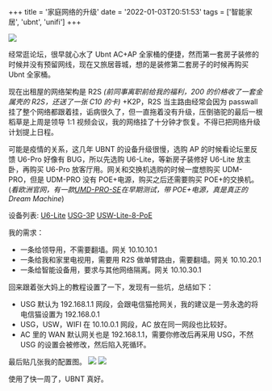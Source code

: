 +++
title = '家庭网络的升级'
date =  '2022-01-03T20:51:53'
tags =  ['智能家居', 'ubnt', 'unifi']
+++

![](/images/unifi_dashboard.png)

经常逛论坛，很早就心水了 Ubnt AC+AP 全家桶的便捷，然而第一套房子装修的时候并没有预留网线，现在又旅居蓉城，想的是装修第二套房子的时候再购买 Ubnt 全家桶。


现在出租屋的网络架构是 R2S _(前同事离职前给我的福利，200 的价格收了一套金属壳的 R2S，还送了一张 C10 的卡)_ +K2P，R2S 当主路由经常会因为 passwall 挂了整个网络都跟着挂，诟病很久了，但一直拖着没有升级，压倒骆驼的最后一根稻草是上周是领导 1:1 视频会议，我的网络挂了十分钟才恢复。不得已把网络升级计划提上日程。

可能是疫情的关系，这几年 UBNT 的设备升级很慢，选购 AP 的时候看论坛里反馈 U6-Pro 好像有 BUG，所以先选购 U6-Lite，等新房子装修好 U6-Lite 放主卧，再购买 U6-Pro 放客厅用。网关和交换机选购的时候一度想购买 UDM-PRO，但是 UDM-PRO 没有 POE+电源，购买之后还需要购买 POE+的交换机。(_看欧洲官网，有一款[UMD-PRO-SE](https://eu.store.ui.com/products/dream-machine-pro-se-ea?variant=40354517844150)在早期测试，带 POE+电源，真是真正的 Dream Machine_)

设备列表:
[U6-Lite](https://eu.store.ui.com/products/unifi-ap-6-lite)
[USG-3P](https://eu.store.ui.com/collections/unifi/products/unifi-security-gateway?_pos=1&_sid=e3df07597&_ss=r)
[USW-Lite-8-PoE](https://eu.store.ui.com/collections/unifi-network-routing-switching/products/unifi-switch-lite-8-poe)

我的需求：

- 一条给领导用，不需要翻墙。网关 10.10.10.1
- 一条给我和家里电视用，需要用 R2S 做单臂路由，需要翻墙。网关 10.10.20.1
- 一条给智能设备用，要求与其他网络隔离。网关 10.10.30.1

回来跟着张大妈上的教程设置了一下，发现有一些坑，总结如下：

- USG 默认为 192.168.1.1 网段，会跟电信猫抢网关，我的建议是一劳永逸的将电信猫设置为 192.168.0.1
- USG，USW，WIFI 在 10.10.0.1 网段，AC 放在同一网段也比较好。
- AC 里的 WAN 默认网关也是 192.168.1.1，需要你修改后再采用 USG，不然 USG 的设置会被修改，然后陷入死循环。

最后贴几张我的配置图。
![](/images/network_setting.png)
![](/images/wifi_setting.png)

使用了快一周了，UBNT 真好。
